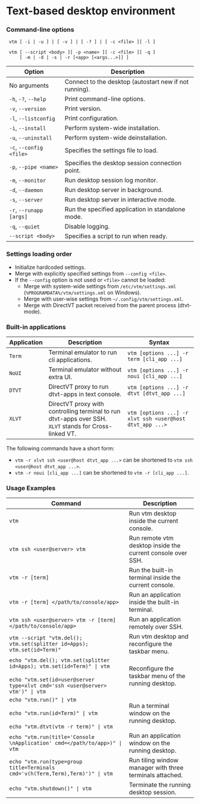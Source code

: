 # Text-based desktop environment

### Command-line options

```
 vtm [ -i | -u ] | [ -v ] | [ -? ] | [ -c <file> ][ -l ]

 vtm [ --script <body> ][ -p <name> ][ -c <file> ][ -q ]
     [ -m | -d | -s | -r [<app> [<args...>]] ]
```

Option                       | Description
-----------------------------|-------------------------------------------------------
No arguments                 | Connect to the desktop (autostart new if not running).
` -h `, ` -? `, ` --help `   | Print command-line options.
` -v `, ` --version `        | Print version.
` -l `, ` --listconfig `     | Print configuration.
` -i `, ` --install `        | Perform system-wide installation.
` -u `, ` --uninstall `      | Perform system-wide deinstallation.
` -c `, ` --config <file> `  | Specifies the settings file to load.
` -p `, ` --pipe <name> `    | Specifies the desktop session connection point.
` -m `, ` --monitor `        | Run desktop session log monitor.
` -d `, ` --daemon `         | Run desktop server in background.
` -s `, ` --server `         | Run desktop server in interactive mode.
` -r `, ` --runapp [args] `  | Run the specified application in standalone mode.
` -q `, ` --quiet `          | Disable logging.
` --script <body> `          | Specifies a script to run when ready.

### Settings loading order

  - Initialize hardcoded settings.
  - Merge with explicitly specified settings from `--config <file>`.
  - If the `--config` option is not used or `<file>` cannot be loaded:
      - Merge with system-wide settings from `/etc/vtm/settings.xml` (`%PROGRAMDATA%/vtm/settings.xml` on Windows).
      - Merge with user-wise settings from `~/.config/vtm/settings.xml`.
      - Merge with DirectVT packet received from the parent process (dtvt-mode).

### Built-in applications

Application | Description                                                                           | Syntax
------------|---------------------------------------------------------------------------------------|------------------------------------
`Term`      | Terminal emulator to run cli applications.                                            | `vtm [options ...] -r term [cli_app ...]`
`NoUI`      | Terminal emulator without extra UI.                                                   | `vtm [options ...] -r noui [cli_app ...]`
`DTVT`      | DirectVT proxy to run dtvt-apps in text console.                                      | `vtm [options ...] -r dtvt [dtvt_app ...]`
`XLVT`      | DirectVT proxy with controlling terminal to run dtvt-apps over SSH.<br>`XLVT` stands for Cross-linked VT. | `vtm [options ...] -r xlvt ssh <user@host dtvt_app ...>`

The following commands have a short form:
  - `vtm -r xlvt ssh <user@host dtvt_app ...>` can be shortened to `vtm ssh <user@host dtvt_app ...>`.
  - `vtm -r noui [cli_app ...]` can be shortened to `vtm -r [cli_app ...]`.

### Usage Examples

Command                                  | Description
-----------------------------------------|--------------------------------------------
`vtm`                                    | Run vtm desktop inside the current console.
`vtm ssh <user@server> vtm`              | Run remote vtm desktop inside the current console over SSH.
`vtm -r [term]`                          | Run the built-in terminal inside the current console.
`vtm -r [term] </path/to/console/app>`   | Run an application inside the built-in terminal.
`vtm ssh <user@server> vtm -r [term] </path/to/console/app>` | Run an application remotely over SSH.
`vtm --script "vtm.del(); vtm.set(splitter id=Apps); vtm.set(id=Term)"` | Run vtm desktop and reconfigure the taskbar menu.
`echo "vtm.del(); vtm.set(splitter id=Apps); vtm.set(id=Term)" \| vtm`<br><br>`echo "vtm.set(id=user@server type=xlvt cmd='ssh <user@server> vtm')" \| vtm` | Reconfigure the taskbar menu of the running desktop.
`echo "vtm.run()" \| vtm`<br><br>`echo "vtm.run(id=Term)" \| vtm`<br><br>`echo "vtm.dtvt(vtm -r term)" \| vtm` | Run a terminal window on the running desktop.
`echo "vtm.run(title='Console \nApplication' cmd=</path/to/app>)" \| vtm` | Run an application window on the running desktop.
`echo "vtm.run(type=group title=Terminals cmd='v(h(Term,Term),Term)')" \| vtm` | Run tiling window manager with three terminals attached.
`echo "vtm.shutdown()" \| vtm`           | Terminate the running desktop session.